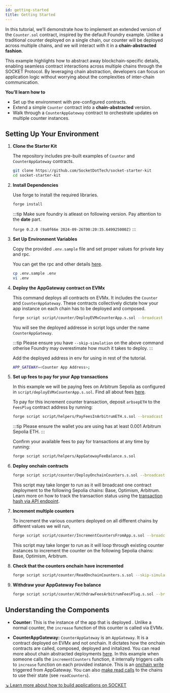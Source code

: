 ```yaml
---
id: getting-started
title: Getting Started
---
```


In this tutorial, we’ll demonstrate how to implement an extended version of the `Counter.sol` contract, inspired by the default Foundry example. Unlike a traditional counter deployed on a single chain, our counter will be deployed across multiple chains, and we will interact with it in a **chain-abstracted fashion**.

This example highlights how to abstract away blockchain-specific details, enabling seamless contract interactions across multiple chains through the SOCKET Protocol. By leveraging chain abstraction, developers can focus on application logic without worrying about the complexities of inter-chain communication.

**You’ll learn how to**

- Set up the environment with pre-configured contracts.
- Extend a simple `Counter` contract into a **chain-abstracted** version.
- Walk through a `CounterAppGateway` contract to orchestrate updates on multiple counter instances.

## Setting Up Your Environment

1. **Clone the Starter Kit**

   The repository includes pre-built examples of `Counter` and `CounterAppGateway` contracts.

   ```bash
   git clone https://github.com/SocketDotTech/socket-starter-kit
   cd socket-starter-kit
   ```

1. **Install Dependencies**

   Use forge to install the required libraries.

   ```bash
   forge install
   ```

   :::tip
   Make sure foundry is atleast on following version. Pay attention to the **date** part.

   `forge 0.2.0 (9a0f66e 2024-09-26T00:20:35.649925000Z)`
   :::

1. **Set Up Environment Variables**

   Copy the provided `.env.sample` file and set proper values for private key and rpc.

   You can get the rpc and other details [here](/chain-information).

   ```bash
   cp .env.sample .env
   vi .env
   ```

1. **Deploy the AppGateway contract on EVMx**

   This command deploys all contracts on EVMx. It includes the `Counter` and `CounterAppGateway`. These contracts collectively dictate how your app instance on each chain has to be deployed and composed.

   ```bash
   forge script script/counter/DeployEVMxCounterApp.s.sol --broadcast --skip-simulation --legacy --with-gas-price 0
   ```

   You will see the deployed addresse in script logs under the name `CounterAppGateway`.

   :::tip
   Please ensure you have `--skip-simulation` on the above command otherise Foundry may overestimate how much it takes to deploy.
   :::

   Add the deployed address in env for using in rest of the tutorial.

   ```bash
   APP_GATEWAY=<Counter App Address>;
   ```

1. **Set up fees to pay for your App transactions**

   In this example we will be paying fees on Arbitrum Sepolia as configured in `script/deployEVMxCounterApp.s.sol`. Find all about fees [here](/fees).

   To pay for this increment counter transaction, deposit `arbsepETH` to the `FeesPlug` contract address by running:

   ```bash
   forge script script/helpers/PayFeesInArbitrumETH.s.sol --broadcast  --skip-simulation
   ```

   :::tip
   Please ensure the wallet you are using has at least 0.001 Arbitrum Sepolia ETH.
   :::

   Confirm your available fees to pay for transactions at any time by running:

   ```bash
   forge script script/helpers/AppGatewayFeeBalance.s.sol
   ```

1. **Deploy onchain contracts**

   ```bash
   forge script script/counter/DeployOnchainCounters.s.sol --broadcast --skip-simulation --legacy --with-gas-price 0
   ```

   This script may take longer to run as it will broadcast one contract deployment to the following Sepolia chains: Base, Optimism, Arbitrum. Learn more on how to track the transaction status using the [transaction hash via API endpoint](/api#getdetailsbytxhash---transaction-hash-details).

1. **Increment multiple counters**

   To increment the various counters deployed on all different chains by different values we will run,

   ```bash
   forge script script/counter/IncrementCountersFromApp.s.sol --broadcast --skip-simulation --legacy --with-gas-price 0
   ```

   This script may take longer to run as it will loop through existing counter instances to increment the counter on the following Sepolia chains: Base, Optimism, Arbitrum.

1. **Check that the counters onchain have incremented**

   ```bash
   forge script script/counter/ReadOnchainCounters.s.sol --skip-simulation
   ```

1. **Withdraw your AppGateway Fee balance**

    ```bash
    forge script script/counter/WithdrawFeesArbitrumFeesPlug.s.sol --broadcast --skip-simulation --legacy --with-gas-price 0
    ```

## Understanding the Components

- **Counter:** This is the instance of the app that is deployed . Unlike a normal counter, the `increase` function of this counter is called via EVMx.

- **CounterAppGateway:** `CounterAppGateway` is an `AppGateway`. It is a contract deployed on EVMx and not onchain. It dictates how the onchain contracts are called, composed, deployed and initalized. You can read more about chain abstracted deployments [here](/deploy). In this example when someone calls the `incrementCounters` function, it internally triggers calls to `increase` function on each provided instance. This is an [onchain write](/call-contracts) triggered from AppGateway. You can also [make read calls](/read) to the chains to use their state (see `readCounters`).

[↘ Learn more about how to build applications on SOCKET](/writing-apps#architecture-overview)
